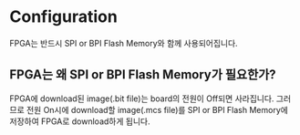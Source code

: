 # Configuration

FPGA는 반드시 SPI or BPI Flash Memory와 함께 사용되어집니다.

## FPGA는 왜 SPI or BPI Flash Memory가 필요한가?

FPGA에 download된 image(.bit file)는 board의 전원이 Off되면 사라집니다. 그러므로 전원 On시에 download할 image(.mcs file)를 SPI or BPI Flash Memory에 저장하여 FPGA로 download하게 됩니다.
